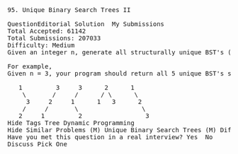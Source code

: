 <pre>
95. Unique Binary Search Trees II  

QuestionEditorial Solution  My Submissions
Total Accepted: 61142
Total Submissions: 207033
Difficulty: Medium
Given an integer n, generate all structurally unique BST's (binary search trees) that store values 1...n.

For example,
Given n = 3, your program should return all 5 unique BST's shown below.

   1         3     3      2      1
    \       /     /      / \      \
     3     2     1      1   3      2
    /     /       \                 \
   2     1         2                 3
Hide Tags Tree Dynamic Programming
Hide Similar Problems (M) Unique Binary Search Trees (M) Different Ways to Add Parentheses
Have you met this question in a real interview? Yes  No
Discuss Pick One

</pre>
